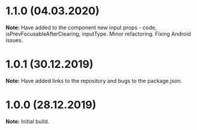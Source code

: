# 1.1.0 (04.03.2020)
**Note:** Have added to the component new input props - code, isPrevFocusableAfterClearing, inputType. 
Minor refactoring. 
Fixing Android issues.

# 1.0.1 (30.12.2019)
**Note:** Have added links to the repository and bugs to the package.json.

# 1.0.0 (28.12.2019)
**Note:** Initial build.
